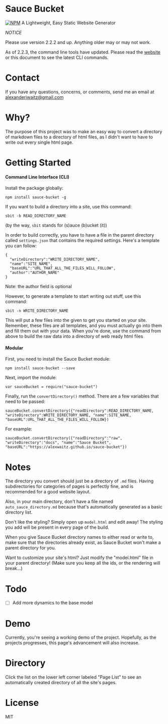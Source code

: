 # Sauce Bucket
[![NPM](https://nodei.co/npm/sauce-bucket.png?compact=true)](https://nodei.co/npm/sauce-bucket/)
A Lightweight, Easy Static Website Generator

*NOTICE*

Please use version 2.2.2 and up. Anything older may or may not work.

As of 2.2.3, the command line tools have updated. Please read the [website](https://alexwaitz.github.io/sauce-bucket/) or this document to see the latest CLI commands.

# Contact
If you have any questions, concerns, or comments, send me an email at [alexanderjwaitz@gmail.com](mailto:alexanderjwaitz@gmail.com)

# Why?
The purpose of this project was to make an easy way to convert a directory of markdown files to a directory of html files, as I didn't want to have to write out every single html page.

# Getting Started
#### Command Line Interface (CLI)
Install the package globally:
```
npm install sauce-bucket -g
```
If you want to build a directory into a site, use this command:
```
sbit -b READ_DIRECTORY_NAME
```
(by the way, `sbit` stands for (s)auce (b)ucket (it))

In order to build correctly, you have to have a file in the parent directory called `settings.json` that contains the required settings. Here's a template you can follow:
```
{
  "writeDirectory":"WRITE_DIRECTORY_NAME",
  "name":"SITE_NAME",
  "baseURL":"URL_THAT_ALL_THE_FILES_WILL_FOLLOW",
  "author":"AUTHOR_NAME"
}
```
Note: the author field is optional

However, to generate a template to start writing out stuff, use this command:
```
sbit -n WRITE_DIRECTORY_NAME
```
This will put a few files into the given to get you started on your site. Remember, these files are all templates, and you must actually go into them and fill them out with your data. When you're done, use the command from above to build the raw data into a directory of web ready html files

#### Modular
First, you need to install the Sauce Bucket module:
```
npm install sauce-bucket --save
```
Next, import the module:
```
var sauceBucket = require("sauce-bucket")
```
Finally, run the `convertDirectory()` method. There are a few variables that need to be passed:
```
sauceBucket.convertDirectory({"readDirectory":READ_DIRECTORY_NAME, "writeDirectory":WRITE_DIRECTORY_NAME, "name":SITE_NAME, "baseURL":URL_THAT_ALL_THE_FILES_WILL_FOLLOW})
```
For example:
```
sauceBucket.convertDirectory({"readDirectory":"raw", "writeDirectory":"docs", "name":"Sauce Bucket", "baseURL":"https://alexwaitz.github.io/sauce-bucket"})
```

# Notes
The directory you convert should just be a directory of `.md` files. Having subdirectories for categories of pages is perfectly fine, and is recommended for a good website layout.

Also, in your main directory, don't have a file named `auto_sauce_directory.md` because that's automatically generated as a basic directory list.

Don't like the styling? Simply open up `model.html` and edit away! The styling you add will be present in every page of the build.

When you give Sauce Bucket directory names to either read or write to, make sure that the directories already exist, as Sauce Bucket won't make a parent directory for you.

Want to customize your site's html? Just modify the "model.html" file in your parent directory! (Make sure you keep all the ids, or the rendering will break...)

# Todo
- [ ] Add more dynamics to the base model

# Demo
Currently, you're seeing a working demo of the project. Hopefully, as the projects progresses, this page's advancement will also increase.

# Directory
Click the list on the lower left corner labeled "Page List" to see an automatically created directory of all the site's pages.

# License
MIT
